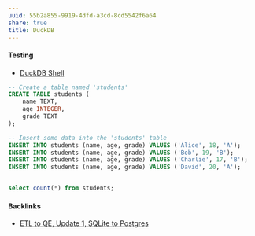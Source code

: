 ```yaml
---
uuid: 55b2a855-9919-4dfd-a3cd-8cd5542f6a64
share: true
title: DuckDB
---
```

#### Testing

* [DuckDB Shell](https://shell.duckdb.org/)

``` SQL
-- Create a table named 'students'
CREATE TABLE students (
    name TEXT,
    age INTEGER,
    grade TEXT
);

-- Insert some data into the 'students' table
INSERT INTO students (name, age, grade) VALUES ('Alice', 18, 'A');
INSERT INTO students (name, age, grade) VALUES ('Bob', 19, 'B');
INSERT INTO students (name, age, grade) VALUES ('Charlie', 17, 'B');
INSERT INTO students (name, age, grade) VALUES ('David', 20, 'A');


select count(*) from students;


```

#### Backlinks

* [ETL to QE, Update 1, SQLite to Postgres](/adf51542-a86b-437b-8542-9ef82c41d7a2)